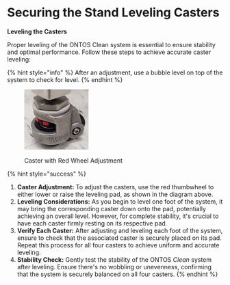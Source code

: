 # Securing the Stand Leveling Casters

**Leveling the Casters**

Proper leveling of the ONTOS Clean system is essential to ensure stability and optimal performance. Follow these steps to achieve accurate caster leveling:

{% hint style="info" %}
After an adjustment, use a bubble level on top of the system to check for level.
{% endhint %}

<figure><img src="../.gitbook/assets/caster.png" alt="" width="150"><figcaption><p>Caster with Red Wheel Adjustment</p></figcaption></figure>

{% hint style="success" %}
1. **Caster Adjustment:** To adjust the casters, use the red thumbwheel to either lower or raise the leveling pad, as shown in the diagram above.&#x20;
2. **Leveling Considerations:** As you begin to level one foot of the system, it may bring the corresponding caster down onto the pad, potentially achieving an overall level. However, for complete stability, it's crucial to have each caster firmly resting on its respective pad.
3. **Verify Each Caster:** After adjusting and leveling each foot of the system, ensure to check that the associated caster is securely placed on its pad. Repeat this process for all four casters to achieve uniform and accurate leveling.
4. **Stability Check:** Gently test the stability of the ONTOS _Clean_ system after leveling. Ensure there's no wobbling or unevenness, confirming that the system is securely balanced on all four casters.
{% endhint %}

